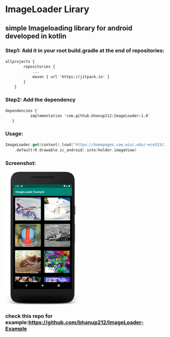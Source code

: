 # ImageLoader Lirary

## simple Imageloading library for android developed in kotlin


### Step1: Add it in your root build.gradle at the end of repositories:

```
allprojects {
		repositories {
			...
			maven { url 'https://jitpack.io' }
		}
	}
```	
	
  
 ### Step2:  Add the dependency
 
 ```
 dependencies {
	        implementation 'com.github.bhanup212:ImageLoader:1.0'
	}
```	
  
  
  ### Usage:
  
  ```kotlin
  ImageLoader.get(context).load("https://homepages.cae.wisc.edu/~ece533/images/boat.png")
      .default(R.drawable.ic_android).into(holder.imageView)
  ```    
      
      
      
  ### Screenshot:
  
  ![Images screen ](https://github.com/bhanup212/ImageLoader/blob/master/recyclerview.png)
  
  
  
  ### check this repo for example:https://github.com/bhanup212/ImageLoader-Example
  
